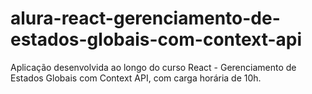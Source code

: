 # alura-react-gerenciamento-de-estados-globais-com-context-api
Aplicação desenvolvida ao longo do curso React - Gerenciamento de Estados Globais com Context API, com carga horária de 10h.
